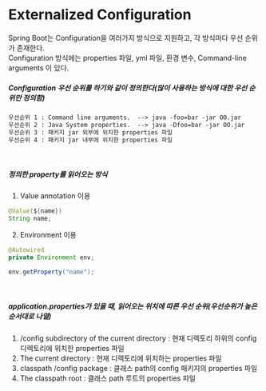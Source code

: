 # Externalized Configuration

Spring Boot는 Configuration을 여러가지 방식으로 지원하고, 각 방식마다 우선 순위가 존재한다.  
Configuration 방식에는 properties 파일, yml 파일, 환경 변수, Command-line arguments 이 있다.

##### Configuration 우선 순위를 하기와 같이 정의한다(많이 사용하는 방식에 대한 우선 순위만 정의함)  

~~~txt
우선순위 1 : Command line arguments.  --> java -foo=bar -jar OO.jar
우선순위 2 : Java System properties.  --> java -Dfoo=bar -jar OO.jar
우선순위 3 : 패키지 jar 외부에 위치한 properties 파일
우선순위 4 : 패키지 jar 내부에 위치한 properties 파일
~~~  
</br>

##### 정의한 property를 읽어오는 방식
1. Value annotation 이용
~~~java
@Value(${name})
String name;
~~~  
2. Environment 이용
~~~java
@Autowired
private Environment env;

env.getProperty("name");
~~~
</br>

##### application.properties가 있을 때, 읽어오는 위치에 따른 우선 순위(우선순위가 높은 순서대로 나열)
1. /config subdirectory of the current directory : 현재 디렉토리 하위의 config 디렉토리에 위치한 properties 파일
2. The current directory : 현재 디렉토리에 위치하는 properties 파일
3. classpath /config package : 클래스 path의 config 패키지의 properties 파일
4. The classpath root : 클래스 path 루트의 properties 파일
